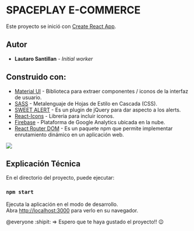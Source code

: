 # SPACEPLAY E-COMMERCE

Este proyecto se inició con [Create React App](https://github.com/facebook/create-react-app).

## Autor

* **Lautaro Santillan** - *Initial worker*  

## Construido con:

* [Material UI](https://mui.com/) - Biblioteca para extraer componentes / iconos de la interfaz de usuario.
* [SASS](https://sass-lang.com/) - Metalenguaje de Hojas de Estilo en Cascada (CSS).
* [SWEET ALERT](https://sweetalert.js.org/) - Es un plugin de jQuery para dar aspecto a los alerts. 
* [React-Icons](https://react-icons.github.io/react-icons/) - Libreria para incluir iconos.
* [Firebase](https://firebase.google.com/) - Plataforma  de Google Analytics ubicada en la nube.
* [React Router DOM](https://v5.reactrouter.com/web/guides/quick-start) - Es un paquete npm que permite implementar enrutamiento dinámico en un aplicación web.

![](../../../Captura%20de%20SpacePlay.png)

## Explicación Técnica

En el directorio del proyecto, puede ejecutar:

### `npm start`

Ejecuta la aplicación en el modo de desarrollo.\
Abra [http://localhost:3000](http://localhost:3000) para verlo en su navegador.

@everyone :shipit: => Espero que te haya gustado el proyecto!! :wink: